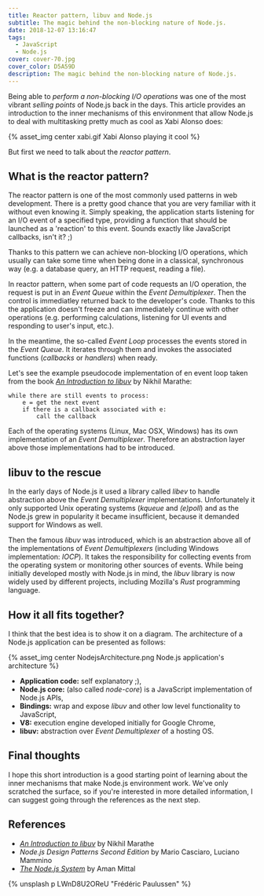 ```yaml
---
title: Reactor pattern, libuv and Node.js
subtitle: The magic behind the non-blocking nature of Node.js.
date: 2018-12-07 13:16:47
tags:
  - JavaScript
  - Node.js
cover: cover-70.jpg
cover_color: D5A59D
description: The magic behind the non-blocking nature of Node.js.
---
```


Being able to _perform a non-blocking I/O operations_ was one of the most vibrant _selling points_ of Node.js back in the days. This article provides an introduction to the inner mechanisms of this environment that allow Node.js to deal with multitasking pretty much as cool as Xabi Alonso does:

{% asset_img center xabi.gif Xabi Alonso playing it cool %}

But first we need to talk about the _reactor pattern_.

## What is the reactor pattern?
The reactor pattern is one of the most commonly used patterns in web development. There is a pretty good chance that you are very familiar with it without even knowing it. Simply speaking, the application starts listening for an I/O event of a specified type, providing a function that should be launched as a 'reaction' to this event. Sounds exactly like JavaScript callbacks, isn't it? ;)

Thanks to this pattern we can achieve non-blocking I/O operations, which usually can take some time when being done in a classical, synchronous way (e.g. a database query, an HTTP request, reading a file).

In reactor pattern, when some part of code requests an I/O operation, the request is put in an _Event Queue_ within the _Event Demultiplexer_. Then the control is immediatley returned back to the developer's code. Thanks to this the application doesn't freeze and can immediately continue with other operations (e.g. performing calculations, listening for UI events and responding to user's input, etc.). 

In the meantime, the so-called _Event Loop_ processes the events stored in the _Event Queue_. It iterates through them and invokes the associated functions (_callbacks_ or _handlers_) when ready.

Let's see the example pseudocode implementation of en event loop taken from the book [_An Introduction to libuv_](https://nikhilm.github.io/uvbook/) by Nikhil Marathe:
```
while there are still events to process:
    e = get the next event
    if there is a callback associated with e:
        call the callback
```

Each of the operating systems (Linux, Mac OSX, Windows) has its own implementation of an _Event Demultiplexer_. Therefore an abstraction layer above those implementations had to be introduced.

## libuv to the rescue
In the early days of Node.js it used a library called _libev_ to handle abstraction above the _Event Demultiplexer_ implementations. Unfortunately it only supported Unix operating systems (_kqueue_ and _(e)poll_) and as the Node.js grew in popularity it became insufficient, because it demanded support for Windows as well. 

Then the famous _libuv_ was introduced, which is an abstraction above all of the implementations of _Event Demultiplexers_ (including Windows implementation: _IOCP_). It takes the responsibility for collecting events from the operating system or monitoring other sources of events. While being initially developed mostly with Node.js in mind, the _libuv_ library is now widely used by different projects, including Mozilla's _Rust_ programming language.

## How it all fits together?

I think that the best idea is to show it on a diagram. The architecture of a Node.js application can be presented as follows:

{% asset_img center NodejsArchitecture.png Node.js application's architecture %}

 - **Application code:** self explanatory ;),
 - **Node.js core:** (also called _node-core_) is a JavaScript implementation of Node.js APIs,
 - **Bindings:** wrap and expose _libuv_ and other low level functionality to JavaScript,
 - **V8:** execution engine developed initially for Google Chrome,
 - **libuv:** abstraction over _Event Demultiplexer_ of a hosting OS.

## Final thoughts

I hope this short introduction is a good starting point of learning about the inner mechanisms that make Node.js environment work. We've only scratched the surface, so if you're interested in more detailed information, I can suggest going through the references as the next step. 

## References
 - [_An Introduction to libuv_](https://nikhilm.github.io/uvbook/) by Nikhil Marathe
 - _Node.js Design Patterns Second Edition_ by Mario Casciaro, Luciano Mammino
 - [_The Node.js System_](https://hackernoon.com/the-node-js-system-51090c35dddc) by Aman Mittal
 
{% unsplash p LWnD8U2OReU "Frédéric Paulussen" %} 